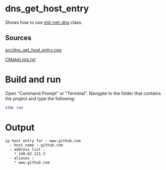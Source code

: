 # dns_get_host_entry

Shows how to use [xtd::net::dns](https://gammasoft71.github.io/xtd/reference_guides/latest/classxtd_1_1net_1_1dns.html) class.

## Sources

[src/dns_get_host_entry.cpp](src/dns_get_host_entry.cpp)

[CMakeLists.txt](CMakeLists.txt)

# Build and run

Open "Command Prompt" or "Terminal". Navigate to the folder that contains the project and type the following:

```cmake
xtdc run
```

# Output

```
ip host entry for : www.github.com
  - host_name : github.com
  - address list :
    * 140.82.121.3
  - aliases :
    * www.github.com
```
